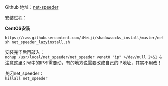 Github 地址：[net-speeder](https://github.com/snooda/net-speeder)  

安装过程：  

**CentOS安装**  
```
https://raw.githubusercontent.com/iMeiji/shadowsocks_install/master/net_speeder_lazyinstall.sh
sh net_speeder_lazyinstall.sh
```

安装完毕后再敲入：  
`nohup /usr/local/net_speeder/net_speeder venet0 "ip" >/dev/null 2>&1 &`
注意这里引号中的IP不需要动，有的地方说需要改成自己的IP地址，其实不用改！  

关闭net_speeder：  
`killall net_speeder`